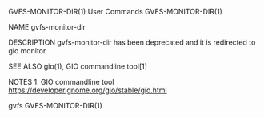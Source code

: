 GVFS-MONITOR-DIR(1)                                                                             User Commands                                                                             GVFS-MONITOR-DIR(1)

NAME
       gvfs-monitor-dir

DESCRIPTION
       gvfs-monitor-dir has been deprecated and it is redirected to gio monitor.

SEE ALSO
       gio(1), GIO commandline tool[1]

NOTES
        1. GIO commandline tool
           https://developer.gnome.org/gio/stable/gio.html

gvfs                                                                                                                                                                                      GVFS-MONITOR-DIR(1)
